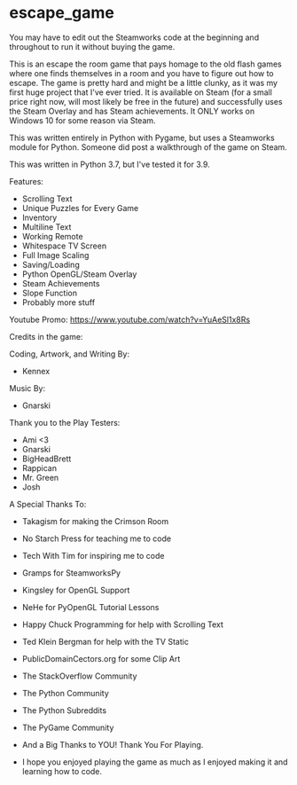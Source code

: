 # escape_game

You may have to edit out the Steamworks code at the beginning and throughout to run it without buying the game.  

This is an escape the room game that pays homage to the old flash games where one finds themselves in a room and you have to figure out how to escape.  The game is pretty hard and might be a little clunky, as it was my first huge project that I've ever tried.  It is available on Steam (for a small price right now, will most likely be free in the future) and successfully uses the Steam Overlay and has Steam achievements.  It ONLY works on Windows 10 for some reason via Steam. 

This was written entirely in Python with Pygame, but uses a Steamworks module for Python.  Someone did post a walkthrough of the game on Steam. 

This was written in Python 3.7, but I've tested it for 3.9.

Features:
- Scrolling Text
- Unique Puzzles for Every Game
- Inventory
- Multiline Text
- Working Remote
- Whitespace TV Screen
- Full Image Scaling
- Saving/Loading
- Python OpenGL/Steam Overlay
- Steam Achievements
- Slope Function
- Probably more stuff


Youtube Promo: https://www.youtube.com/watch?v=YuAeSl1x8Rs

Credits in the game:

Coding, Artwork, and Writing By:
- Kennex

Music By:
- Gnarski

Thank you to the Play Testers:
- Ami <3
- Gnarski
- BigHeadBrett
- Rappican
- Mr. Green
- Josh

A Special Thanks To:
- Takagism for making the Crimson Room
- No Starch Press for teaching me to code
- Tech With Tim for inspiring me to code
- Gramps for SteamworksPy
- Kingsley for OpenGL Support
- NeHe for PyOpenGL Tutorial Lessons
- Happy Chuck Programming for help with Scrolling Text
- Ted Klein Bergman for help with the TV Static
- PublicDomainCectors.org for some Clip Art
- The StackOverflow Community
- The Python Community
- The Python Subreddits
- The PyGame Community

- And a Big Thanks to YOU!  Thank You For Playing.

- I hope you enjoyed playing the game as much as I enjoyed making it and learning how to code.




